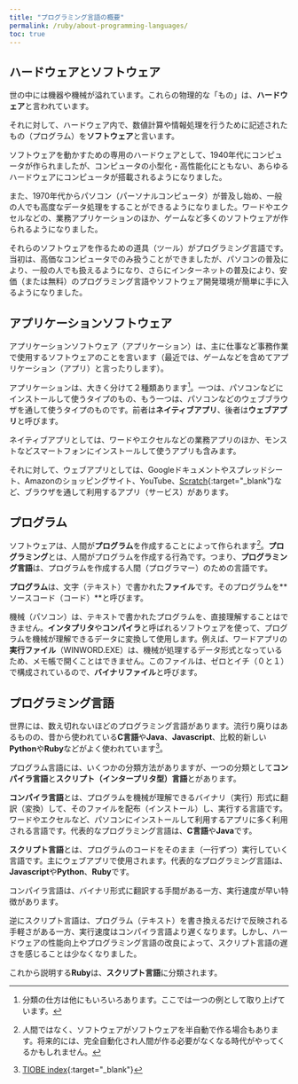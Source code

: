 ```yaml
---
title: "プログラミング言語の概要"
permalink: /ruby/about-programming-languages/
toc: true
---
```

## ハードウェアとソフトウェア
世の中には機器や機械が溢れています。これらの物理的な「もの」は、**ハードウェア**と言われています。

それに対して、ハードウェア内で、数値計算や情報処理を行うために記述されたもの（プログラム）を**ソフトウェア**と言います。

ソフトウェアを動かすための専用のハードウェアとして、1940年代にコンピュータが作られましたが、コンピュータの小型化・高性能化にともない、あらゆるハードウェアにコンピュータが搭載されるようになりました。

また、1970年代からパソコン（パーソナルコンピュータ）が普及し始め、一般の人でも高度なデータ処理をすることができるようになりました。ワードやエクセルなどの、業務アプリケーションのほか、ゲームなど多くのソフトウェアが作られるようになりました。

それらのソフトウェアを作るための道具（ツール）がプログラミング言語です。当初は、高価なコンピュータでのみ扱うことができましたが、パソコンの普及により、一般の人でも扱えるようになり、さらにインターネットの普及により、安価（または無料）のプログラミング言語やソフトウェア開発環境が簡単に手に入るようになりました。

## アプリケーションソフトウェア
アプリケーションソフトウェア（アプリケーション）は、主に仕事など事務作業で使用するソフトウェアのことを言います（最近では、ゲームなどを含めてアプリケーション（アプリ）と言ったりします）。

アプリケーションは、大きく分けて２種類あります[^1]。一つは、パソコンなどにインストールして使うタイプのもの、もう一つは、パソコンなどのウェブブラウザを通して使うタイプのものです。前者は**ネイティブアプリ**、後者は**ウェブアプリ**と呼びます。

[^1]: 分類の仕方は他にもいろいろあります。ここでは一つの例として取り上げています。

ネイティブアプリとしては、ワードやエクセルなどの業務アプリのほか、モンストなどスマートフォンにインストールして使うアプリも含みます。

それに対して、ウェブアプリとしては、Googleドキュメントやスプレッドシート、Amazonのショッピングサイト、YouTube、[Scratch](https://scratch.mit.edu/){:target="_blank"}など、ブラウザを通して利用するアプリ（サービス）があります。

## プログラム
ソフトウェアは、人間が**プログラム**を作成することによって作られます[^2]。**プログラミング**とは、人間がプログラムを作成する行為です。つまり、**プログラミング言語**は、プログラムを作成する人間（プログラマー）のための言語です。

[^2]: 人間ではなく、ソフトウェアがソフトウェアを半自動で作る場合もあります。将来的には、完全自動化され人間が作る必要がなくなる時代がやってくるかもしれません。

**プログラム**は、文字（テキスト）で書かれた**ファイル**です。そのプログラムを**ソースコード（コード）**と呼びます。

機械（パソコン）は、テキストで書かれたプログラムを、直接理解することはできません。**インタプリタ**や**コンパイラ**と呼ばれるソフトウェアを使って、プログラムを機械が理解できるデータに変換して使用します。例えば、ワードアプリの**実行ファイル**（WINWORD.EXE）は、機械が処理するデータ形式となっているため、メモ帳で開くことはできません。このファイルは、ゼロとイチ（０と１）で構成されているので、**バイナリファイル**と呼びます。

## プログラミング言語
世界には、数え切れないほどのプログラミング言語があります。流行り廃りはあるものの、昔から使われている**C言語**や**Java**、**Javascript**、比較的新しい**Python**や**Ruby**などがよく使われています[^3]。

[^3]: [TIOBE index](https://www.tiobe.com/tiobe-index/){:target="_blank"}

プログラム言語には、いくつかの分類方法がありますが、一つの分類として**コンパイラ言語**と**スクリプト（インタープリタ型）言語**とがあります。

**コンパイラ言語**とは、プログラムを機械が理解できるバイナリ（実行）形式に翻訳（変換）して、そのファイルを配布（インストール）し、実行する言語です。ワードやエクセルなど、パソコンにインストールして利用するアプリに多く利用される言語です。代表的なプログラミング言語は、**C言語**や**Java**です。

**スクリプト言語**とは、プログラムのコードをそのまま（一行ずつ）実行していく言語です。主にウェブアプリで使用されます。代表的なプログラミング言語は、**Javascript**や**Python**、**Ruby**です。

コンパイラ言語は、バイナリ形式に翻訳する手間がある一方、実行速度が早い特徴があります。

逆にスクリプト言語は、プログラム（テキスト）を書き換えるだけで反映される手軽さがある一方、実行速度はコンパイラ言語より遅くなります。しかし、ハードウェアの性能向上やプログラミング言語の改良によって、スクリプト言語の遅さを感じることは少なくなりました。

これから説明する**Ruby**は、**スクリプト言語**に分類されます。
